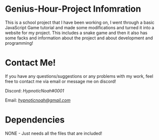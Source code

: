 # Genius-Hour-Project Infomration 
This is a school project that I have been working on, I went through a basic JavaScript Game tutorial and made some modifications and turned it into a website for my project. This includes a snake game and then it also has some facks and information about the project and about development and programming!

# Contact Me!
 If you have any questions/suggestions or any problems with my work, feel free to contact me via email or message me on discord!

  Discord: *HypnoticNoah#0001*

  Email: *hypnoticnoah@gmail.com*

# Dependencies 
NONE - Just needs all the files that are included!
